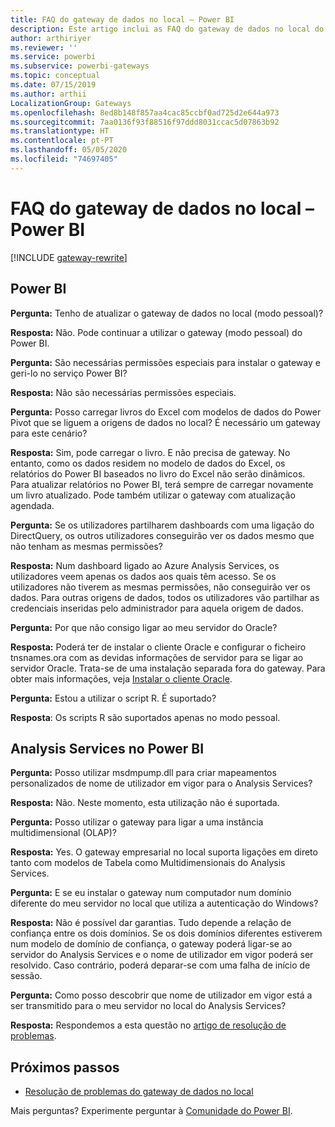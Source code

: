 ```yaml
---
title: FAQ do gateway de dados no local – Power BI
description: Este artigo inclui as FAQ do gateway de dados no local do Power BI. Este artigo reúne as perguntas mais frequentes sobre o gateway utilizado no Power BI num único local.
author: arthiriyer
ms.reviewer: ''
ms.service: powerbi
ms.subservice: powerbi-gateways
ms.topic: conceptual
ms.date: 07/15/2019
ms.author: arthii
LocalizationGroup: Gateways
ms.openlocfilehash: 8ed8b148f857aa4cac85ccbf0ad725d2e644a973
ms.sourcegitcommit: 7aa0136f93f88516f97ddd8031ccac5d07863b92
ms.translationtype: HT
ms.contentlocale: pt-PT
ms.lasthandoff: 05/05/2020
ms.locfileid: "74697405"
---
```

# <a name="on-premises-data-gateway-faq---power-bi"></a>FAQ do gateway de dados no local – Power BI

[!INCLUDE [gateway-rewrite](includes/gateway-rewrite.md)]

## <a name="power-bi"></a>Power BI

**Pergunta:** Tenho de atualizar o gateway de dados no local (modo pessoal)?

**Resposta:** Não. Pode continuar a utilizar o gateway (modo pessoal) do Power BI.

**Pergunta:** São necessárias permissões especiais para instalar o gateway e geri-lo no serviço Power BI?

**Resposta:** Não são necessárias permissões especiais.

**Pergunta:** Posso carregar livros do Excel com modelos de dados do Power Pivot que se liguem a origens de dados no local? É necessário um gateway para este cenário? 

**Resposta:** Sim, pode carregar o livro. E não precisa de gateway. No entanto, como os dados residem no modelo de dados do Excel, os relatórios do Power BI baseados no livro do Excel não serão dinâmicos. Para atualizar relatórios no Power BI, terá sempre de carregar novamente um livro atualizado. Pode também utilizar o gateway com atualização agendada.

**Pergunta:** Se os utilizadores partilharem dashboards com uma ligação do DirectQuery, os outros utilizadores conseguirão ver os dados mesmo que não tenham as mesmas permissões? 

**Resposta:** Num dashboard ligado ao Azure Analysis Services, os utilizadores veem apenas os dados aos quais têm acesso. Se os utilizadores não tiverem as mesmas permissões, não conseguirão ver os dados. Para outras origens de dados, todos os utilizadores vão partilhar as credenciais inseridas pelo administrador para aquela origem de dados.

**Pergunta:** Por que não consigo ligar ao meu servidor do Oracle? 

**Resposta:** Poderá ter de instalar o cliente Oracle e configurar o ficheiro tnsnames.ora com as devidas informações de servidor para se ligar ao servidor Oracle. Trata-se de uma instalação separada fora do gateway. Para obter mais informações, veja [Instalar o cliente Oracle](service-gateway-onprem-manage-oracle.md#install-the-oracle-client).

**Pergunta:** Estou a utilizar o script R. É suportado?

**Resposta**: Os scripts R são suportados apenas no modo pessoal.

## <a name="analysis-services-in-power-bi"></a>Analysis Services no Power BI

**Pergunta:** Posso utilizar msdmpump.dll para criar mapeamentos personalizados de nome de utilizador em vigor para o Analysis Services? 

**Resposta:** Não. Neste momento, esta utilização não é suportada.

**Pergunta:** Posso utilizar o gateway para ligar a uma instância multidimensional (OLAP)? 

**Resposta:** Yes. O gateway empresarial no local suporta ligações em direto tanto com modelos de Tabela como Multidimensionais do Analysis Services.

**Pergunta:** E se eu instalar o gateway num computador num domínio diferente do meu servidor no local que utiliza a autenticação do Windows? 

**Resposta:** Não é possível dar garantias. Tudo depende a relação de confiança entre os dois domínios. Se os dois domínios diferentes estiverem num modelo de domínio de confiança, o gateway poderá ligar-se ao servidor do Analysis Services e o nome de utilizador em vigor poderá ser resolvido. Caso contrário, poderá deparar-se com uma falha de início de sessão.

**Pergunta:** Como posso descobrir que nome de utilizador em vigor está a ser transmitido para o meu servidor no local do Analysis Services? 

**Resposta:** Respondemos a esta questão no [artigo de resolução de problemas](service-gateway-onprem-tshoot.md).

## <a name="next-steps"></a>Próximos passos

* [Resolução de problemas do gateway de dados no local](/data-integration/gateway/service-gateway-tshoot)

Mais perguntas? Experimente perguntar à [Comunidade do Power BI](https://community.powerbi.com/).

